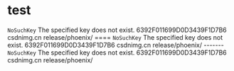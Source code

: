 # test
<Error>
<Code>NoSuchKey</Code>
<Message>The specified key does not exist.</Message>
<RequestId>6392F011699D0D3439F1D7B6</RequestId>
<HostId>csdnimg.cn</HostId>
<Key>release/phoenix/</Key>
</Error>
====

<Error>
<Code>NoSuchKey</Code>
<Message>The specified key does not exist.</Message>
<RequestId>6392F011699D0D3439F1D7B6</RequestId>
<HostId>csdnimg.cn</HostId>
<Key>release/phoenix/</Key>
</Error>
-------

<Error>
<Code>NoSuchKey</Code>
<Message>The specified key does not exist.</Message>
<RequestId>6392F011699D0D3439F1D7B6</RequestId>
<HostId>csdnimg.cn</HostId>
<Key>release/phoenix/</Key>
</Error>
